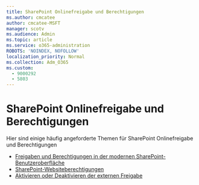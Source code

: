 ```yaml
---
title: SharePoint Onlinefreigabe und Berechtigungen
ms.author: cmcatee
author: cmcatee-MSFT
manager: scotv
ms.audience: Admin
ms.topic: article
ms.service: o365-administration
ROBOTS: 'NOINDEX, NOFOLLOW'
localization_priority: Normal
ms.collection: Adm_O365
ms.custom:
  - 9000292
  - 5803
---
```


# <a name="sharepoint-online-sharing-and-permissions"></a>SharePoint Onlinefreigabe und Berechtigungen

Hier sind einige häufig angeforderte Themen für SharePoint Onlinefreigabe und Berechtigungen

- [Freigaben und Berechtigungen in der modernen SharePoint-Benutzeroberfläche](https://docs.microsoft.com/sharepoint/modern-experience-sharing-permissions)
- [SharePoint-Websiteberechtigungen](https://docs.microsoft.com/sharepoint/customize-sharepoint-site-permissions)
- [Aktivieren oder Deaktivieren der externen Freigabe](https://docs.microsoft.com/sharepoint/turn-external-sharing-on-or-off)